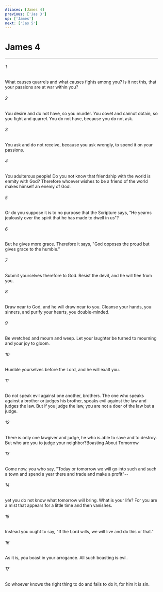 ```yaml
---
Aliases: [James 4]
previous: ['Jas 3']
up: ['James']
next: ['Jas 5']
---
```

# James 4

***

 

###### 1 
What causes quarrels and what causes fights among you? Is it not this, that your passions are at war within you? 
 

###### 2 
You desire and do not have, so you murder. You covet and cannot obtain, so you fight and quarrel. You do not have, because you do not ask. 
 

###### 3 
You ask and do not receive, because you ask wrongly, to spend it on your passions. 
 

###### 4 
You adulterous people! Do you not know that friendship with the world is enmity with God? Therefore whoever wishes to be a friend of the world makes himself an enemy of God. 
 

###### 5 
Or do you suppose it is to no purpose that the Scripture says, "He yearns jealously over the spirit that he has made to dwell in us"? 
 

###### 6 
But he gives more grace. Therefore it says, "God opposes the proud but gives grace to the humble." 
 

###### 7 
Submit yourselves therefore to God. Resist the devil, and he will flee from you. 
 

###### 8 
Draw near to God, and he will draw near to you. Cleanse your hands, you sinners, and purify your hearts, you double-minded. 
 

###### 9 
Be wretched and mourn and weep. Let your laughter be turned to mourning and your joy to gloom. 
 

###### 10 
Humble yourselves before the Lord, and he will exalt you.
 
 

###### 11 
Do not speak evil against one another, brothers. The one who speaks against a brother or judges his brother, speaks evil against the law and judges the law. But if you judge the law, you are not a doer of the law but a judge. 
 

###### 12 
There is only one lawgiver and judge, he who is able to save and to destroy. But who are you to judge your neighbor?Boasting About Tomorrow
 
 

###### 13 
Come now, you who say, "Today or tomorrow we will go into such and such a town and spend a year there and trade and make a profit"-- 
 

###### 14 
yet you do not know what tomorrow will bring. What is your life? For you are a mist that appears for a little time and then vanishes. 
 

###### 15 
Instead you ought to say, "If the Lord wills, we will live and do this or that." 
 

###### 16 
As it is, you boast in your arrogance. All such boasting is evil. 
 

###### 17 
So whoever knows the right thing to do and fails to do it, for him it is sin.
 
